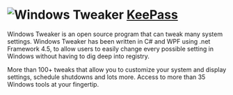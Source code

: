 # ![Windows Tweaker](https://cdn.jsdelivr.net/gh/pauby/chocopackages@855065b/icons/windows-tweaker.png "Windows Tweaker Logo") [KeePass](https://chocolatey.org/packages/windows-tweaker.install)

Windows Tweaker is an open source program that can tweak many system settings.  Windows Tweaker has been written in C# and WPF using .net Framework 4.5, to allow users to easily change every possible setting in Windows without having to dig deep into registry.

More than 100+ tweaks that allow you to customize your system and display settings, schedule shutdowns and lots more. Access to more than 35 Windows tools at your fingertip.